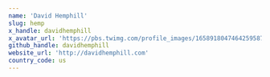 ```yaml
---
name: 'David Hemphill'
slug: hemp
x_handle: davidhemphill
x_avatar_url: 'https://pbs.twimg.com/profile_images/1658918047464259587/F2-iIKpW_200x200.jpg'
github_handle: davidhemphill
website_url: 'http://davidhemphill.com'
country_code: us
---
```

